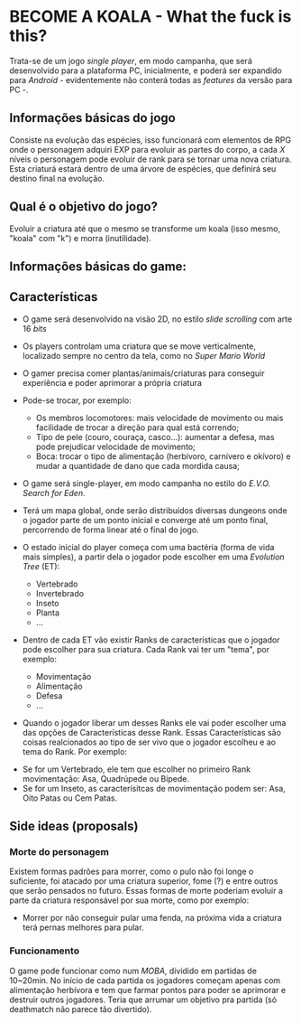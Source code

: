 # BECOME A KOALA  - What the fuck is this? #
Trata-se de um jogo _single player_, em modo campanha, que será desenvolvido para a plataforma PC, inicialmente, e poderá ser expandido para _Android_ - evidentemente não conterá todas as _features_ da versão para PC -.

## Informações básicas do jogo ##

Consiste na evolução das espécies, isso funcionará com elementos de RPG onde o personagem adquiri EXP para evoluir as partes do corpo, a cada _X_ níveis o personagem pode evoluir de rank para se tornar uma nova criatura. Esta criaturá estará dentro de uma árvore de espécies, que definirá seu destino final na evolução.

## Qual é o objetivo do jogo? ##

Evoluir a criatura até que o mesmo se transforme um koala (isso mesmo, "koala" com "k") e morra (inutilidade).

## Informações básicas do game: ##

## Características ##
 * O game será desenvolvido na visão 2D, no estilo _slide scrolling_ com arte 16 _bits_
 * Os players controlam uma criatura que se move verticalmente, localizado sempre no centro da tela, como no _Super Mario World_
 * O gamer precisa comer plantas/animais/criaturas para conseguir experiência e poder aprimorar a própria criatura
 * Pode-se trocar, por exemplo:
   - Os membros locomotores: mais velocidade de movimento ou mais facilidade de trocar a direção para qual está correndo;
   - Tipo de pele (couro, couraça, casco...): aumentar a defesa, mas pode prejudicar velocidade de movimento; 
   - Boca: trocar o tipo de alimentação (herbívoro, carnívero e okívoro) e mudar a quantidade de dano que cada mordida causa;
 * O game será single-player, em modo campanha no estilo do _E.V.O. Search for Eden_. 
 * Terá um mapa global, onde serão distribuídos diversas dungeons onde o jogador parte de um ponto inicial e converge até um ponto final, percorrendo de forma linear até o final do jogo.
 * O estado inicial do player começa com uma bactéria (forma de vida mais simples), a partir dela o jogador pode escolher em uma _Evolution Tree_ (ET):
   - Vertebrado
   - Invertebrado
   - Inseto
   - Planta
   - ...

 * Dentro de cada ET vão existir Ranks de características que o jogador pode escolher para sua criatura. Cada Rank vai ter um "tema", por exemplo:
   - Movimentação 
   - Alimentação
   - Defesa
   - ...

 * Quando o jogador liberar um desses Ranks ele vai poder escolher uma das opções de Características desse Rank. Essas Características são coisas realcionados ao tipo de ser vivo que o jogador escolheu e ao tema do Rank. Por exemplo:
 - Se for um Vertebrado, ele tem que escolher no primeiro Rank movimentação: Asa, Quadrúpede ou Bípede.
 - Se for um Inseto, as caracterísitcas de movimentação podem ser: Asa, Oito Patas ou Cem Patas.

## Side ideas (proposals) ##

### Morte do personagem ###
Existem formas padrões para morrer, como o pulo não foi longe o suficiente, foi atacado por uma criatura superior, fome (?) e entre outros que serão pensados no futuro. Essas formas de morte poderiam evoluir a parte da criatura responsável por sua morte, como por exemplo:
  - Morrer por não conseguir pular uma fenda, na próxima vida a criatura terá pernas melhores para pular.

 
### Funcionamento ###

O game pode funcionar como num _MOBA_, dividido em partidas de 10~20min. No início de cada partida os jogadores começam apenas com alimentação herbívora e tem que farmar pontos para poder se aprimorar e destruir outros jogadores. Teria que arrumar um objetivo pra partida (só deathmatch não parece tão divertido).
